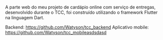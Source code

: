 A parte web do meu projeto de cardápio online com serviço de entregas, desenvolvido durante o TCC, foi construído utilizando o framework Flutter na linguagem Dart.

Backend: https://github.com/Watyson/tcc_backend
Aplicativo mobile: https://github.com/Watyson/tcc_mobileasdsdasd